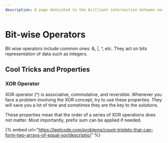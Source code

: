 ```yaml
---
description: A page dedicated to the brilliant intersection between math and cp problems
---
```


# Bit-wise Operators

Bit wise operators include common ones: &, |, ^, etc. They act on bits representation of data such as integers.



## Cool Tricks and Properties

### XOR Operator

XOR operator (^) is associative, commutative, and reversible. Whenever you face a problem involving the XOR concept, try to use these properties. They will save you a lot of time and sometimes they are the key to the solutions.

These properties mean that the order of a series of XOR operations does not matter. Most importantly, prefix sum can be applied if needed.

{% embed url="https://leetcode.com/problems/count-triplets-that-can-form-two-arrays-of-equal-xor/descriptio/" %}
